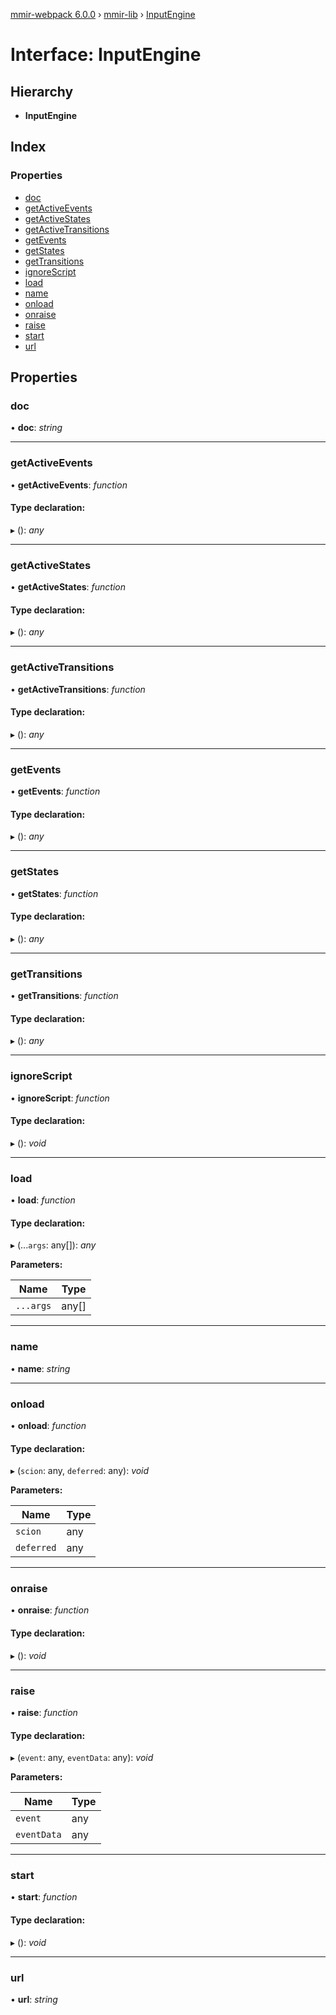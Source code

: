 [mmir-webpack 6.0.0](../README.md) › [mmir-lib](../modules/mmir_lib.md) › [InputEngine](mmir_lib.inputengine.md)

# Interface: InputEngine

## Hierarchy

* **InputEngine**

## Index

### Properties

* [doc](mmir_lib.inputengine.md#doc)
* [getActiveEvents](mmir_lib.inputengine.md#getactiveevents)
* [getActiveStates](mmir_lib.inputengine.md#getactivestates)
* [getActiveTransitions](mmir_lib.inputengine.md#getactivetransitions)
* [getEvents](mmir_lib.inputengine.md#getevents)
* [getStates](mmir_lib.inputengine.md#getstates)
* [getTransitions](mmir_lib.inputengine.md#gettransitions)
* [ignoreScript](mmir_lib.inputengine.md#ignorescript)
* [load](mmir_lib.inputengine.md#load)
* [name](mmir_lib.inputengine.md#name)
* [onload](mmir_lib.inputengine.md#onload)
* [onraise](mmir_lib.inputengine.md#onraise)
* [raise](mmir_lib.inputengine.md#raise)
* [start](mmir_lib.inputengine.md#start)
* [url](mmir_lib.inputengine.md#url)

## Properties

###  doc

• **doc**: *string*

___

###  getActiveEvents

• **getActiveEvents**: *function*

#### Type declaration:

▸ (): *any*

___

###  getActiveStates

• **getActiveStates**: *function*

#### Type declaration:

▸ (): *any*

___

###  getActiveTransitions

• **getActiveTransitions**: *function*

#### Type declaration:

▸ (): *any*

___

###  getEvents

• **getEvents**: *function*

#### Type declaration:

▸ (): *any*

___

###  getStates

• **getStates**: *function*

#### Type declaration:

▸ (): *any*

___

###  getTransitions

• **getTransitions**: *function*

#### Type declaration:

▸ (): *any*

___

###  ignoreScript

• **ignoreScript**: *function*

#### Type declaration:

▸ (): *void*

___

###  load

• **load**: *function*

#### Type declaration:

▸ (...`args`: any[]): *any*

**Parameters:**

Name | Type |
------ | ------ |
`...args` | any[] |

___

###  name

• **name**: *string*

___

###  onload

• **onload**: *function*

#### Type declaration:

▸ (`scion`: any, `deferred`: any): *void*

**Parameters:**

Name | Type |
------ | ------ |
`scion` | any |
`deferred` | any |

___

###  onraise

• **onraise**: *function*

#### Type declaration:

▸ (): *void*

___

###  raise

• **raise**: *function*

#### Type declaration:

▸ (`event`: any, `eventData`: any): *void*

**Parameters:**

Name | Type |
------ | ------ |
`event` | any |
`eventData` | any |

___

###  start

• **start**: *function*

#### Type declaration:

▸ (): *void*

___

###  url

• **url**: *string*
